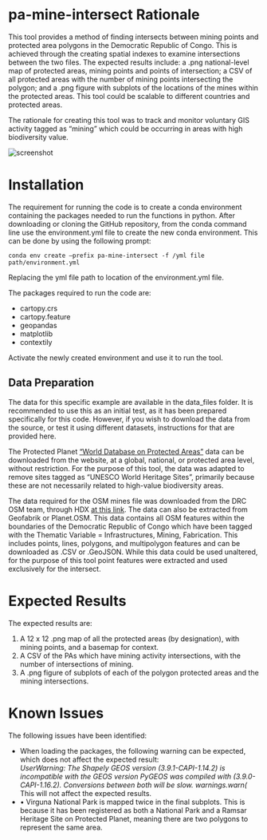 <h1>pa-mine-intersect Rationale</h1>
<p> This tool provides a method of finding intersects between mining points and protected area polygons in the Democratic Republic of Congo. This is achieved through the creating spatial indexes to examine intersections between the two files. The expected results include: a .png national-level map of protected areas, mining points and points of intersection; a CSV of all protected areas with the number of mining points intersecting the polygon; and a .png figure with subplots of the locations of the mines within the protected areas. This tool could be scalable to different countries and protected areas. </p>
<p> The rationale for creating this tool was to track and monitor voluntary GIS activity tagged as “mining” which could be occurring in areas with high biodiversity value.</p>

![screenshot](https://user-images.githubusercontent.com/41048297/116794842-8965c600-aad0-11eb-8384-f70d8b0506c5.png)


<h1>Installation</h1>
The requirement for running the code is to create a conda environment containing the packages needed to run the functions in python. After downloading or cloning the GitHub repository, from the conda command line use the environment.yml file to create the new conda environment. This can be done by using the following prompt: 

`conda env create –prefix pa-mine-intersect -f /yml file path/environment.yml`

Replacing the yml file path to location of the environment.yml file.  

The packages required to run the code are:
<ul><li>	cartopy.crs
</li><li>	cartopy.feature
</li><li>	geopandas
</li><li>	matplotlib
</li><li>	contextily
</li></ul>
Activate the newly created environment and use it to run the tool. 

<h2>Data Preparation</h2>
The data for this specific example are available in the data_files folder. It is recommended to use this as an initial test, as it has been prepared specifically for this code. However, if you wish to download the data from the source, or test it using different datasets, instructions for that are provided here. 

The Protected Planet <a href="https://www.protectedplanet.net/country/COD"> “World Database on Protected Areas”</a> data can be downloaded from the website, at a global, national, or protected area level, without restriction. For the purpose of this tool, the data was adapted to remove sites tagged as “UNESCO World Heritage Sites”, primarily because these are not necessarily related to high-value biodiversity areas.  

The data required for the OSM mines file was downloaded from the DRC OSM team, through HDX <a href="https://data.humdata.org/dataset/democratic-republic-of-congo-drc-infrastructures-mining-and-fabrication-openstreetmap-export">at this link</a>. The data can also be extracted from Geofabrik or Planet.OSM. This data contains all OSM features within the boundaries of the Democratic Republic of Congo which have been tagged with the Thematic Variable = Infrastructures, Mining, Fabrication. This includes points, lines, polygons, and multipolygon features and can be downloaded as .CSV or .GeoJSON. While this data could be used unaltered, for the purpose of this tool point features were extracted and used exclusively for the intersect. 

<h1> Expected Results </h1>
<p>The expected results are: <ol>
<li>A 12 x 12 .png map of all the protected areas (by designation), with mining points, and a basemap for context.  
</li><li>A CSV of the PAs which have mining activity intersections, with the number of intersections of mining.  
</li><li>A .png figure of subplots of each of the polygon protected areas and the mining intersections. 
</li></ol></p>

<h1>Known Issues</h1>
<p>The following issues have been identified: <ul>
<li>When loading the packages, the following warning can be expected, which does not affect the expected result: 
<br><i>
UserWarning: The Shapely GEOS version (3.9.1-CAPI-1.14.2) is incompatible with the GEOS version PyGEOS was compiled with (3.9.0-CAPI-1.16.2). Conversions between both will be slow.
  warnings.warn(</i><br>This will not affect the expected results. </li>
<li>•	Virguna National Park is mapped twice in the final subplots. This is because it has been registered as both a National Park and a Ramsar Heritage Site on Protected Planet, meaning there are two polygons to represent the same area. </li>

</ul>
</p>
